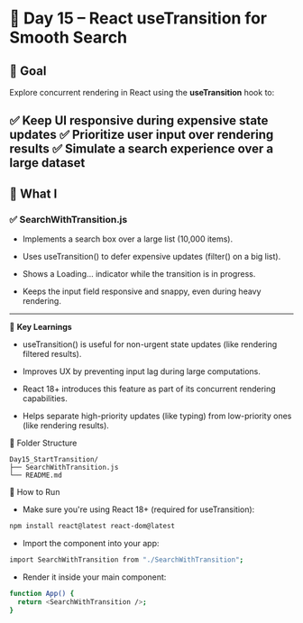 #  📘 Day 15 – React useTransition for Smooth Search

## 🎯 Goal  

Explore concurrent rendering in React using the **useTransition** hook to:

✅ Keep UI responsive during expensive state updates
✅ Prioritize user input over rendering results
✅ Simulate a search experience over a large dataset
---


## 🧩 What I 

### ✅ SearchWithTransition.js

- Implements a search box over a large list (10,000 items).

- Uses useTransition() to defer expensive updates (filter() on a big list).

- Shows a Loading... indicator while the transition is in progress.

- Keeps the input field responsive and snappy, even during heavy rendering.

---

🧠 **Key Learnings**  

- useTransition() is useful for non-urgent state updates (like rendering filtered results).

- Improves UX by preventing input lag during large computations.

- React 18+ introduces this feature as part of its concurrent rendering capabilities.

- Helps separate high-priority updates (like typing) from low-priority ones (like rendering results).

📁 Folder Structure

```text
Day15_StartTransition/
├── SearchWithTransition.js
└── README.md
```


🚀 How to Run

- Make sure you're using React 18+ (required for useTransition):

```bash
npm install react@latest react-dom@latest
```

- Import the component into your app:

```bash
import SearchWithTransition from "./SearchWithTransition";
```

- Render it inside your main component:

```bash
function App() {
  return <SearchWithTransition />;
}
```